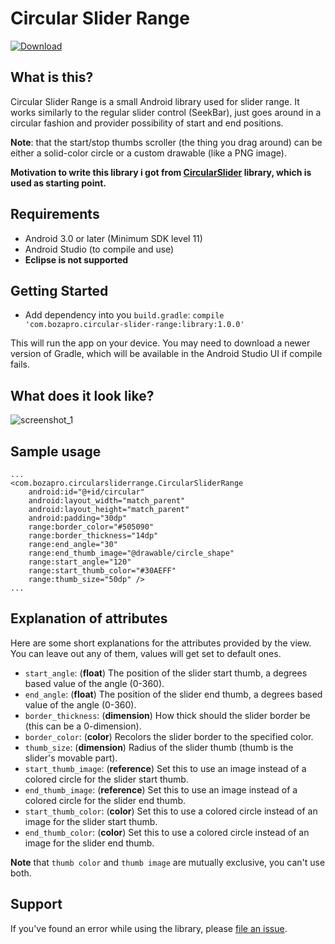Circular Slider Range
=====================

[ ![Download](https://api.bintray.com/packages/bozapro/maven/circular-slider-range/images/download.svg) ](https://bintray.com/bozapro/maven/circular-slider-range/_latestVersion)

What is this?
-------------
Circular Slider Range is a small Android library used for slider range. It works similarly to the regular slider control (SeekBar), just goes around in a circular fashion and provider possibility of start and end positions.

**Note**: that the start/stop thumbs scroller (the thing you drag around) can be either a solid-color circle or a custom drawable (like a PNG image).

**Motivation to write this library i got from [CircularSlider](https://github.com/milosmns/circular-slider-android) library, which is used as starting point.**

Requirements
------------
- Android 3.0 or later (Minimum SDK level 11)
- Android Studio (to compile and use)
- **Eclipse is not supported**

Getting Started
---------------
* Add dependency into you `build.gradle`:
 ```compile 'com.bozapro.circular-slider-range:library:1.0.0'```
 
This will run the app on your device. You may need to download a newer version of Gradle, which will be available in the Android Studio UI if compile fails.

What does it look like?
----------------------
![screenshot_1](graphics/screenshot.jpg)

Sample usage
------------
    ...
    <com.bozapro.circularsliderrange.CircularSliderRange
        android:id="@+id/circular"
        android:layout_width="match_parent"
        android:layout_height="match_parent"
        android:padding="30dp"
        range:border_color="#505090"
        range:border_thickness="14dp"
        range:end_angle="30"
        range:end_thumb_image="@drawable/circle_shape"
        range:start_angle="120"
        range:start_thumb_color="#30AEFF"
        range:thumb_size="50dp" />
    ...

Explanation of attributes
-------------------------
Here are some short explanations for the attributes provided by the view. You can leave out any of them, values will get set to default ones.

- `start_angle`: (**float**) The position of the slider start thumb, a degrees based value of the angle (0-360).
- `end_angle`: (**float**) The position of the slider end thumb, a degrees based value of the angle (0-360).
- `border_thickness`: (**dimension**) How thick should the slider border be (this can be a 0-dimension).
- `border_color`: (**color**) Recolors the slider border to the specified color.
- `thumb_size`: (**dimension**) Radius of the slider thumb (thumb is the slider's movable part).
- `start_thumb_image`: (**reference**) Set this to use an image instead of a colored circle for the slider start thumb.
- `end_thumb_image`: (**reference**) Set this to use an image instead of a colored circle for the slider end thumb.
- `start_thumb_color`: (**color**) Set this to use a colored circle instead of an image for the slider start thumb.
- `end_thumb_color`: (**color**) Set this to use a colored circle instead of an image for the slider end thumb.

**Note** that `thumb color` and `thumb image` are mutually exclusive, you can't use both.

Support
-------
If you've found an error while using the library, please [file an issue](https://github.com/bozapro/circular-slider-range/issues/new).

